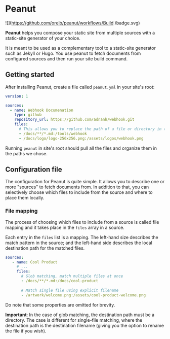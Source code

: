 # Peanut
![](https://github.com/orelb/peanut/workflows/Build /badge.svg)

**Peanut** helps you compose your static site from multiple sources with a static-site generator of your choice.

It is meant to be used as a complementary tool to a static-site generator such as Jekyll or Hugo.
You use peanut to fetch documents from configured sources and then run your site build command. 

## Getting started
After installing Peanut, create a file called `peanut.yml` in your site's root:
```yaml
version: 1

sources:
  - name: Webhook Documenation
    type: github
    repository_url: https://github.com/adnanh/webhook.git
    files:
      # This allows you to replace the path of a file or directory in the destination
      - /docs/**/*.md:/tools/webhook
      - /docs/logo/logo-256x256.png:/assets/logos/webhook.png
```
Running `peanut` in site's root should pull all the files and organize them in the paths we chose. 

## Configuration file
The configuration for Peanut is quite simple. It allows you to describe one or more "sources" to fetch documents from.
In addition to that, you can selectively choose which files to include from the source and where to place them locally.

 ### File mapping
 The process of choosing which files to include from a source is called file mapping and it takes place in the `files` array in a source.
 
 Each entry in the `files` list is a mapping. The left-hand size describes the match pattern in the source; and the left-hand side describes the local destination path for the matched files.

 ```yaml
sources:
    - name: Cool Product
      # ...
      files:
        # Glob matching, match multiple files at once
        - /docs/**/*.md:/docs/cool-product
          
        # Match single file using explicit filename
        - /artwork/welcome.png:/assets/cool-product-welcome.png
```
Do note that some properties are omitted for brevity.

**Important**: In the case of glob matching, the destination path must be a directory. The case is different for single-file matching, where the destination path is the destination filename (giving you the option to rename the file if you wish).

